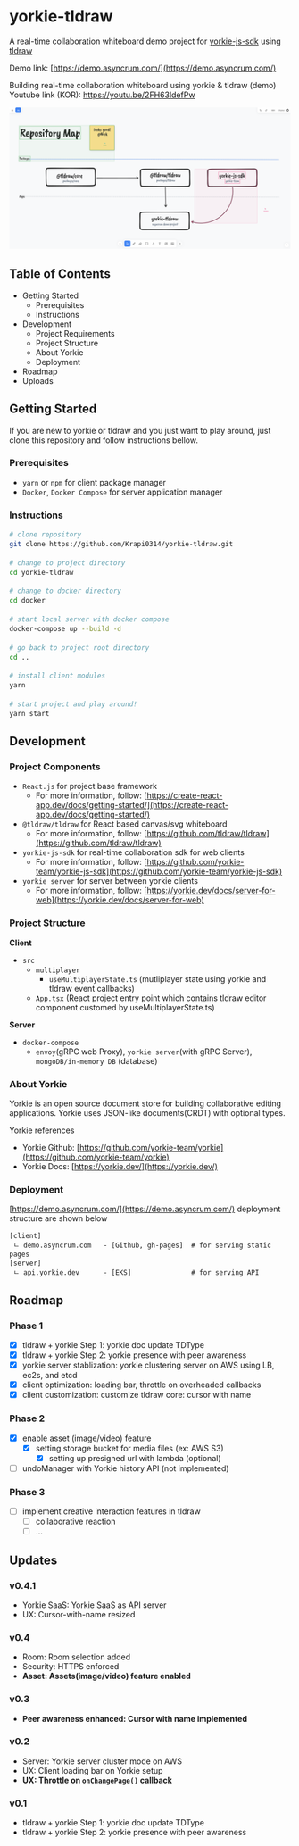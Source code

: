 # yorkie-tldraw

A real-time collaboration whiteboard demo project for [yorkie-js-sdk](https://github.com/yorkie-team/yorkie-js-sdk) using [tldraw](https://github.com/tldraw/tldraw)

Demo link: [https://demo.asyncrum.com/](https://demo.asyncrum.com/)

Building real-time collaboration whiteboard using yorkie & tldraw (demo) Youtube link (KOR): https://youtu.be/2FH63ldefPw

![yorkie-tldraw screenshot](./screenshot/screenshot.png)

## Table of Contents

- Getting Started
  - Prerequisites
  - Instructions
- Development
  - Project Requirements
  - Project Structure
  - About Yorkie
  - Deployment
- Roadmap
- Uploads

## Getting Started

If you are new to yorkie or tldraw and you just want to play around, just clone this repository and follow instructions bellow.

### Prerequisites

- `yarn` or `npm` for client package manager
- `Docker`, `Docker Compose` for server application manager

### Instructions

```bash
# clone repository
git clone https://github.com/Krapi0314/yorkie-tldraw.git

# change to project directory
cd yorkie-tldraw

# change to docker directory
cd docker

# start local server with docker compose
docker-compose up --build -d

# go back to project root directory
cd ..

# install client modules
yarn

# start project and play around!
yarn start
```

## Development

### Project Components

- `React.js` for project base framework
  - For more information, follow: [https://create-react-app.dev/docs/getting-started/](https://create-react-app.dev/docs/getting-started/)
- `@tldraw/tldraw` for React based canvas/svg whiteboard
  - For more information, follow: [https://github.com/tldraw/tldraw](https://github.com/tldraw/tldraw)
- `yorkie-js-sdk` for real-time collaboration sdk for web clients
  - For more information, follow: [https://github.com/yorkie-team/yorkie-js-sdk](https://github.com/yorkie-team/yorkie-js-sdk)
- `yorkie server` for server between yorkie clients
  - For more information, follow: [https://yorkie.dev/docs/server-for-web](https://yorkie.dev/docs/server-for-web)

### Project Structure

**Client**

- `src`
  - `multiplayer`
    - `useMultiplayerState.ts` (mutliplayer state using yorkie and tldraw event callbacks)
  - `App.tsx` (React project entry point which contains tldraw editor component customed by useMultiplayerState.ts)

**Server**

- `docker-compose`
  - `envoy`(gRPC web Proxy), `yorkie server`(with gRPC Server), `mongoDB/in-memory DB` (database)

### About Yorkie

Yorkie is an open source document store for building collaborative editing applications. Yorkie uses JSON-like documents(CRDT) with optional types.

Yorkie references

- Yorkie Github: [https://github.com/yorkie-team/yorkie](https://github.com/yorkie-team/yorkie)
- Yorkie Docs: [https://yorkie.dev/](https://yorkie.dev/)

### Deployment

[https://demo.asyncrum.com/](https://demo.asyncrum.com/) deployment structure are shown below

```
[client]
 ㄴ demo.asyncrum.com   - [Github, gh-pages]  # for serving static pages
[server]
 ㄴ api.yorkie.dev      - [EKS]               # for serving API
```

## Roadmap

### **Phase 1**

- [x] tldraw + yorkie Step 1: yorkie doc update TDType
- [x] tldraw + yorkie Step 2: yorkie presence with peer awareness
- [x] yorkie server stablization: yorkie clustering server on AWS using LB, ec2s, and etcd
- [x] client optimization: loading bar, throttle on overheaded callbacks
- [x] client customization: customize tldraw core: cursor with name

### **Phase 2**

- [x] enable asset (image/video) feature
  - [x] setting storage bucket for media files (ex: AWS S3)
    - [x] setting up presigned url with lambda (optional)
- [ ] undoManager with Yorkie history API (not implemented)

### **Phase 3**

- [ ] implement creative interaction features in tldraw
  - [ ] collaborative reaction
  - [ ] …

## Updates

### **v0.4.1**

- Yorkie SaaS: Yorkie SaaS as API server
- UX: Cursor-with-name resized

### **v0.4**

- Room: Room selection added
- Security: HTTPS enforced
- **Asset: Assets(image/video) feature enabled**

### **v0.3**

- **Peer awareness enhanced: Cursor with name implemented**

### **v0.2**

- Server: Yorkie server cluster mode on AWS
- UX: Client loading bar on Yorkie setup
- **UX: Throttle on `onChangePage()` callback**

### **v0.1**

- tldraw + yorkie Step 1: yorkie doc update TDType
- tldraw + yorkie Step 2: yorkie presence with peer awareness
